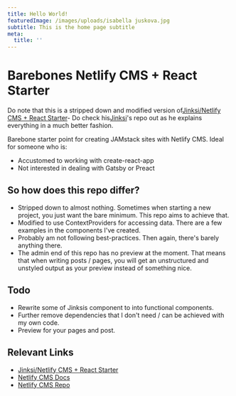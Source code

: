 ```yaml
---
title: Hello World!
featuredImage: /images/uploads/isabella juskova.jpg
subtitle: This is the home page subtitle
meta:
  title: ''
---
```

# Barebones Netlify CMS + React Starter

Do note that this is a stripped down and modified version of[Jinksi/Netlify CMS + React Starter](https://github.com/Jinksi/netlify-cms-react-starter)- Do check his[Jinksi](https://github.com/Jinksi/)'s repo out as he explains everything in a much better fashion.

Barebone starter point for creating JAMstack sites with Netlify CMS. Ideal for someone who is:

* Accustomed to working with create-react-app
* Not interested in dealing with Gatsby or Preact

## [](https://github.com/kevinolsson/barebones-netlify-cms-react-starter#so-how-does-this-repo-differ)So how does this repo differ?

* Stripped down to almost nothing. Sometimes when starting a new project, you just want the bare minimum. This repo aims to achieve that.
* Modified to use ContextProviders for accessing data. There are a few examples in the components I've created.
* Probably am not following best-practices. Then again, there's barely anything there.
* The admin end of this repo has no preview at the moment. That means that when writing posts / pages, you will get an unstructured and unstyled output as your preview instead of something nice.

## [](https://github.com/kevinolsson/barebones-netlify-cms-react-starter#todo)Todo

* Rewrite some of Jinksis component to into functional components.
* Further remove dependencies that I don't need / can be achieved with my own code.
* Preview for your pages and post.

## [](https://github.com/kevinolsson/barebones-netlify-cms-react-starter#relevant-links)Relevant Links

* [Jinksi/Netlify CMS + React Starter](https://github.com/Jinksi/netlify-cms-react-starter)
* [Netlify CMS Docs](https://www.netlifycms.org/docs/)
* [Netlify CMS Repo](https://github.com/netlify/netlify-cms)